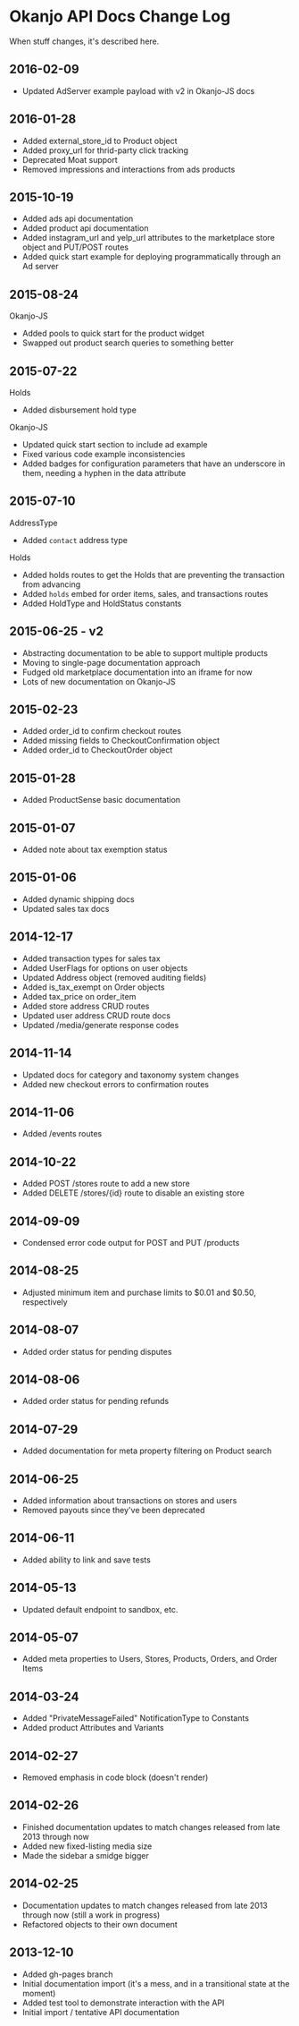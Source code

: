 
# Okanjo API Docs Change Log

When stuff changes, it's described here.

## 2016-02-09
 * Updated AdServer example payload with v2 in Okanjo-JS docs

## 2016-01-28
 * Added external_store_id to Product object
 * Added proxy_url for thrid-party click tracking
 * Deprecated Moat support
 * Removed impressions and interactions from ads products

## 2015-10-19
 * Added ads api documentation
 * Added product api documentation
 * Added instagram_url and yelp_url attributes to the marketplace store object and PUT/POST routes
 * Added quick start example for deploying programmatically through an Ad server
 
## 2015-08-24

Okanjo-JS
 * Added pools to quick start for the product widget
 * Swapped out product search queries to something better

## 2015-07-22

Holds
 * Added disbursement hold type
 
Okanjo-JS
 * Updated quick start section to include ad example
 * Fixed various code example inconsistencies
 * Added badges for configuration parameters that have an underscore in them, needing a hyphen in the data attribute

## 2015-07-10

AddressType
 * Added `contact` address type
 
Holds
 * Added holds routes to get the Holds that are preventing the transaction from advancing 
 * Added `holds` embed for order items, sales, and transactions routes
 * Added HoldType and HoldStatus constants

## 2015-06-25 - v2
 * Abstracting documentation to be able to support multiple products
 * Moving to single-page documentation approach
 * Fudged old marketplace documentation into an iframe for now
 * Lots of new documentation on Okanjo-JS

## 2015-02-23
 * Added order_id to confirm checkout routes
 * Added missing fields to CheckoutConfirmation object
 * Added order_id to CheckoutOrder object

## 2015-01-28
 * Added ProductSense basic documentation

## 2015-01-07
 * Added note about tax exemption status

## 2015-01-06
 * Added dynamic shipping docs
 * Updated sales tax docs

## 2014-12-17
 * Added transaction types for sales tax
 * Added UserFlags for options on user objects
 * Updated Address object (removed auditing fields)
 * Added is_tax_exempt on Order objects
 * Added tax_price on order_item
 * Added store address CRUD routes
 * Updated user address CRUD route docs
 * Updated /media/generate response codes

## 2014-11-14
 * Updated docs for category and taxonomy system changes
 * Added new checkout errors to confirmation routes

## 2014-11-06
 * Added /events routes

## 2014-10-22
 * Added POST /stores route to add a new store
 * Added DELETE /stores/{id} route to disable an existing store

## 2014-09-09
 * Condensed error code output for POST and PUT /products

## 2014-08-25
 * Adjusted minimum item and purchase limits to $0.01 and $0.50, respectively

## 2014-08-07
 * Added order status for pending disputes

## 2014-08-06
 * Added order status for pending refunds

## 2014-07-29
 * Added documentation for meta property filtering on Product search

## 2014-06-25
 * Added information about transactions on stores and users
 * Removed payouts since they've been deprecated

## 2014-06-11
 * Added ability to link and save tests

## 2014-05-13
 * Updated default endpoint to sandbox, etc.

## 2014-05-07
 * Added meta properties to Users, Stores, Products, Orders, and Order Items

## 2014-03-24
 * Added "PrivateMessageFailed" NotificationType to Constants
 * Added product Attributes and Variants

## 2014-02-27
 * Removed emphasis in code block (doesn't render)

## 2014-02-26
 * Finished documentation updates to match changes released from late 2013 through now
 * Added new fixed-listing media size
 * Made the sidebar a smidge bigger

## 2014-02-25
 * Documentation updates to match changes released from late 2013 through now (still a work in progress)
 * Refactored objects to their own document

## 2013-12-10
 * Added gh-pages branch
 * Initial documentation import (it's a mess, and in a transitional state at the moment)
 * Added test tool to demonstrate interaction with the API
 * Initial import / tentative API documentation